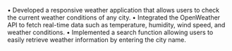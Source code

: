 •	Developed a responsive weather application that allows users to check the current weather conditions of any city.
•	Integrated the OpenWeather API to fetch real-time data such as temperature, humidity, wind speed, and weather conditions.
•	Implemented a search function allowing users to easily retrieve weather information by entering the city name.

